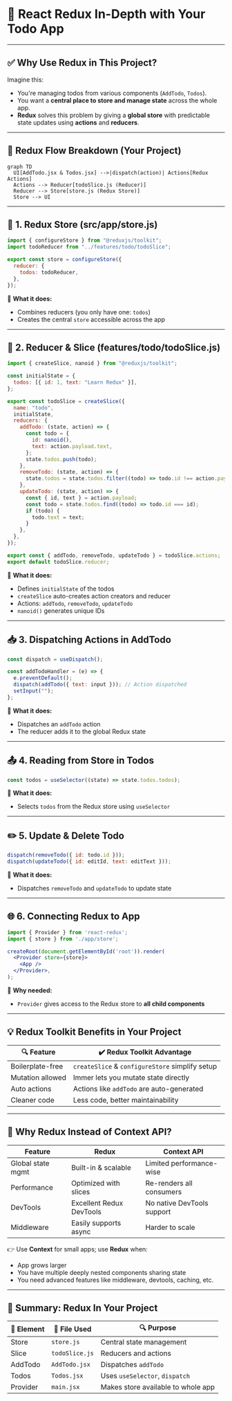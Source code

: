 
# 📘 React Redux In-Depth with Your Todo App

---

## ✅ Why Use Redux in This Project?

Imagine this:

* You're managing todos from various components (`AddTodo`, `Todos`).
* You want a **central place to store and manage state** across the whole app.
* **Redux** solves this problem by giving a **global store** with predictable state updates using **actions** and **reducers**.

---

## 🔄 Redux Flow Breakdown (Your Project)

```mermaid
graph TD
  UI[AddTodo.jsx & Todos.jsx] -->|dispatch(action)| Actions[Redux Actions]
  Actions --> Reducer[todoSlice.js (Reducer)]
  Reducer --> Store[store.js (Redux Store)]
  Store --> UI
  ```
---

## 🏪 1. **Redux Store** (src/app/store.js)

```js
import { configureStore } from "@reduxjs/toolkit";
import todoReducer from "../features/todo/todoSlice";

export const store = configureStore({
  reducer: {
    todos: todoReducer,
  },
});
```

🧠 **What it does:**

* Combines reducers (you only have one: `todos`)
* Creates the central `store` accessible across the app

---

## 🔧 2. **Reducer & Slice** (features/todo/todoSlice.js)

```js
import { createSlice, nanoid } from "@reduxjs/toolkit";

const initialState = {
  todos: [{ id: 1, text: "Learn Redux" }],
};

export const todoSlice = createSlice({
  name: "todo",
  initialState,
  reducers: {
    addTodo: (state, action) => {
      const todo = {
        id: nanoid(),
        text: action.payload.text,
      };
      state.todos.push(todo);
    },
    removeTodo: (state, action) => {
      state.todos = state.todos.filter((todo) => todo.id !== action.payload.id);
    },
    updateTodo: (state, action) => {
      const { id, text } = action.payload;
      const todo = state.todos.find((todo) => todo.id === id);
      if (todo) {
        todo.text = text;
      }
    },
  },
});

export const { addTodo, removeTodo, updateTodo } = todoSlice.actions;
export default todoSlice.reducer;
```

🧠 **What it does:**

* Defines `initialState` of the todos
* `createSlice` auto-creates action creators and reducer
* Actions: `addTodo`, `removeTodo`, `updateTodo`
* `nanoid()` generates unique IDs

---

## 📥 3. **Dispatching Actions** in AddTodo

```js
const dispatch = useDispatch();

const addTodoHandler = (e) => {
  e.preventDefault();
  dispatch(addTodo({ text: input })); // Action dispatched
  setInput("");
};
```

🧠 **What it does:**

* Dispatches an `addTodo` action
* The reducer adds it to the global Redux state

---

## 📤 4. **Reading from Store** in Todos

```js
const todos = useSelector((state) => state.todos.todos);
```

🧠 **What it does:**

* Selects `todos` from the Redux store using `useSelector`

---

## ✏️ 5. **Update & Delete Todo**

```js
dispatch(removeTodo({ id: todo.id }));
dispatch(updateTodo({ id: editId, text: editText }));
```

🧠 **What it does:**

* Dispatches `removeTodo` and `updateTodo` to update state

---

## 🌐 6. **Connecting Redux to App**

```jsx
import { Provider } from 'react-redux';
import { store } from './app/store';

createRoot(document.getElementById('root')).render(
  <Provider store={store}>
    <App />
  </Provider>,
);
```

🧠 **Why needed:**

* `Provider` gives access to the Redux store to **all child components**

---

## 💡 Redux Toolkit Benefits in Your Project

| 🔍 Feature       | ✔️ Redux Toolkit Advantage                      |
| ---------------- | ----------------------------------------------- |
| Boilerplate-free | `createSlice` & `configureStore` simplify setup |
| Mutation allowed | Immer lets you mutate state directly            |
| Auto actions     | Actions like `addTodo` are auto-generated       |
| Cleaner code     | Less code, better maintainability               |

---

## 🔁 Why Redux Instead of Context API?

| Feature           | Redux                    | Context API                |
| ----------------- | ------------------------ | -------------------------- |
| Global state mgmt | Built-in & scalable      | Limited performance-wise   |
| Performance       | Optimized with slices    | Re-renders all consumers   |
| DevTools          | Excellent Redux DevTools | No native DevTools support |
| Middleware        | Easily supports async    | Harder to scale            |

👉 Use **Context** for small apps; use **Redux** when:

* App grows larger
* You have multiple deeply nested components sharing state
* You need advanced features like middleware, devtools, caching, etc.

---

## 🧠 Summary: Redux In Your Project

| 🔧 Element | 📄 File Used   | 🔍 Purpose                         |
| ---------- | -------------- | ---------------------------------- |
| Store      | `store.js`     | Central state management           |
| Slice      | `todoSlice.js` | Reducers and actions               |
| AddTodo    | `AddTodo.jsx`  | Dispatches `addTodo`               |
| Todos      | `Todos.jsx`    | Uses `useSelector`, `dispatch`     |
| Provider   | `main.jsx`     | Makes store available to whole app |

